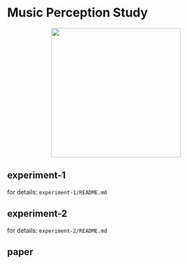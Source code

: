 # Music Perception Study

<p align="center">
  <img height="300" src="https://media.giphy.com/media/VJxNm7zrm3K4E/giphy.gif">
</p>

## experiment-1
for details: `experiment-1/README.md`

## experiment-2
for details: `experiment-2/README.md`

## paper